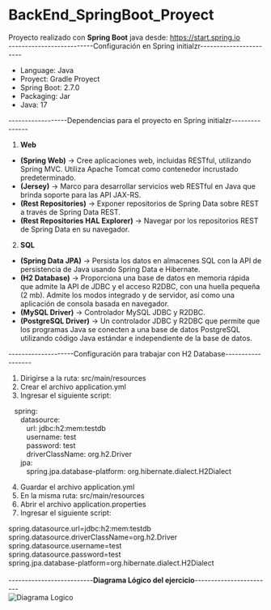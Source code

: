 # BackEnd_SpringBoot_Proyect

Proyecto realizado con **Spring Boot** java desde: https://start.spring.io <br>
--------------------------Configuración en Spring initialzr-----------------------
* Language: Java
* Proyect: Gradle Proyect
* Spring Boot: 2.7.0
* Packaging: Jar
* Java: 17

------------------Dependencias para el proyecto en Spring initialzr---------------
1. **Web**
- **(Spring Web)**  -> Cree aplicaciones web, incluidas RESTful, utilizando Spring MVC. Utiliza Apache Tomcat como contenedor incrustado predeterminado.
- **(Jersey)** -> Marco para desarrollar servicios web RESTful en Java que brinda soporte para las API JAX-RS.
- **(Rest Repositories)** -> Exponer repositorios de Spring Data sobre REST a través de Spring Data REST.
- **(Rest Repositories HAL Explorer)** -> Navegar por los repositorios REST de Spring Data en su navegador.
2. **SQL**
- **(Spring Data JPA)** -> Persista los datos en almacenes SQL con la API de persistencia de Java usando Spring Data e Hibernate.
- **(H2 Database)** -> Proporciona una base de datos en memoria rápida que admite la API de JDBC y el acceso R2DBC, con una huella pequeña (2 mb). Admite los modos integrado y de servidor, así como una aplicación de consola basada en navegador.
- **(MySQL Driver)** -> Controlador MySQL JDBC y R2DBC.
- **(PostgreSQL Driver)** -> Un controlador JDBC y R2DBC que permite que los programas Java se conecten a una base de datos PostgreSQL utilizando código Java estándar e independiente de la base de datos.

--------------------Configuración para trabajar con H2 Database------------------
1. Dirigirse a la ruta: src/main/resources
2. Crear el archivo application.yml
3. Ingresar el siguiente script:

&nbsp;&nbsp;&nbsp;spring:<br>
&nbsp;&nbsp;&nbsp;&nbsp;&nbsp;&nbsp;datasource:<br>
&nbsp;&nbsp;&nbsp;&nbsp;&nbsp;&nbsp;&nbsp;&nbsp;&nbsp;url: jdbc:h2:mem:testdb<br>
&nbsp;&nbsp;&nbsp;&nbsp;&nbsp;&nbsp;&nbsp;&nbsp;&nbsp;username: test<br>
&nbsp;&nbsp;&nbsp;&nbsp;&nbsp;&nbsp;&nbsp;&nbsp;&nbsp;password: test<br>
&nbsp;&nbsp;&nbsp;&nbsp;&nbsp;&nbsp;&nbsp;&nbsp;&nbsp;driverClassName: org.h2.Driver<br>
&nbsp;&nbsp;&nbsp;&nbsp;&nbsp;&nbsp;jpa:<br>
&nbsp;&nbsp;&nbsp;&nbsp;&nbsp;&nbsp;&nbsp;&nbsp;&nbsp;spring.jpa.database-platform: org.hibernate.dialect.H2Dialect

4. Guardar el archivo application.yml
5. En la misma ruta: src/main/resources
6. Abrir el archivo application.properties
7. Ingresar el siguiente script:

spring.datasource.url=jdbc:h2:mem:testdb<br>
spring.datasource.driverClassName=org.h2.Driver<br>
spring.datasource.username=test<br>
spring.datasource.password=test<br>
spring.jpa.database-platform=org.hibernate.dialect.H2Dialect<br><br>
--------------------------**Diagrama Lógico del ejercicio**------------------------<br>
![Diagrama Logico](https://dannjeans.com/back-end/logico_pichincha.png)
